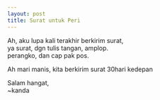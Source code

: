 ```yaml
---
layout: post
title: Surat untuk Peri
---
```


Ah, aku lupa kali terakhir berkirim surat,  
ya surat, dgn tulis tangan, amplop.  
perangko, dan cap pak pos.

Ah mari manis, kita berkirim surat 30hari kedepan

Salam hangat,  
~kanda